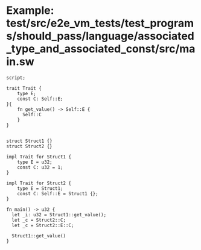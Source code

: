 # Example: test/src/e2e_vm_tests/test_programs/should_pass/language/associated_type_and_associated_const/src/main.sw

```sway
script;

trait Trait {
    type E;
    const C: Self::E;
}{
    fn get_value() -> Self::E {
      Self::C
    }
}


struct Struct1 {}
struct Struct2 {}

impl Trait for Struct1 {
    type E = u32;
    const C: u32 = 1;
}

impl Trait for Struct2 {
    type E = Struct1;
    const C: Self::E = Struct1 {};
}

fn main() -> u32 {
  let _i: u32 = Struct1::get_value();
  let _c = Struct2::C;
  let _c = Struct2::E::C;

  Struct1::get_value()
}

```
